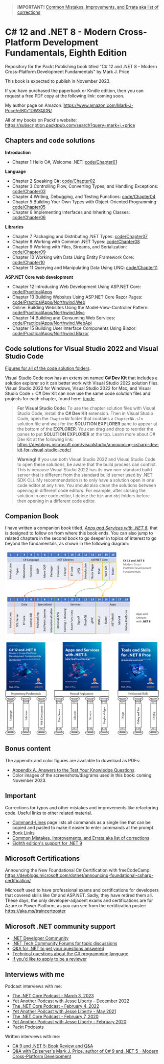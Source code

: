 > **IMPORTANT!** [Common Mistakes, Improvements, and Errata aka list of corrections](docs/errata/README.md)

# C# 12 and .NET 8 - Modern Cross-Platform Development Fundamentals, Eighth Edition

Repository for the Packt Publishing book titled "C# 12 and .NET 8 - Modern Cross-Platform Development Fundamentals" by Mark J. Price

This book is expected to publish in November 2023.

If you have purchased the paperback or Kindle edition, then you can request a free PDF copy at the following link: coming soon.

My author page on Amazon: https://www.amazon.com/Mark-J-Price/e/B071DW3QGN/ 

All of my books on Packt's website: https://subscription.packtpub.com/search?query=mark+j.+price

## Chapters and code solutions

**Introduction**
- Chapter 1 Hello C#, Welcome .NET! [code/Chapter01](code/Chapter01)

**Language**
- Chapter 2 Speaking C#: [code/Chapter02](code/Chapter02)
- Chapter 3 Controlling Flow, Converting Types, and Handling Exceptions: [code/Chapter03](code/Chapter03)
- Chapter 4 Writing, Debugging, and Testing Functions: [code/Chapter04](code/Chapter04)
- Chapter 5 Building Your Own Types with Object-Oriented Programming: [code/Chapter05](code/Chapter05)
- Chapter 6 Implementing Interfaces and Inheriting Classes: [code/Chapter06](code/Chapter06)

**Libraries**
- Chapter 7 Packaging and Distributing .NET Types: [code/Chapter07](code/Chapter07)
- Chapter 8 Working with Common .NET Types: [code/Chapter08](code/Chapter08)
- Chapter 9 Working with Files, Streams, and Serialization: [code/Chapter09](code/Chapter09)
- Chapter 10 Working with Data Using Entity Framework Core: [code/Chapter10](code/Chapter10)
- Chapter 11 Querying and Manipulating Data Using LINQ: [code/Chapter11](code/Chapter11)

**ASP.NET Core web development**
- Chapter 12 Introducing Web Development Using ASP.NET Core: [code/PracticalApps](code/PracticalApps)
- Chapter 13 Building Websites Using ASP.NET Core Razor Pages: [code/PracticalApps/Northwind.Web](code/PracticalApps/Northwind.Web)
- Online: Building Websites Using the Model-View-Controller Pattern: [code/PracticalApps/Northwind.Mvc](code/PracticalApps/Northwind.Mvc)
- Chapter 14 Building and Consuming Web Services: [code/PracticalApps/Northwind.WebApi](code/PracticalApps/Northwind.WebApi)
- Chapter 15 Building User Interface Components Using Blazor: [code/PracticalApps/Northwind.Blazor](code/PracticalApps/Northwind.Blazor)

## Code solutions for Visual Studio 2022 and Visual Studio Code

[Figures for all of the code solution folders](docs/ch01-solution-folders.md).

Visual Studio Code now has an extension named **C# Dev Kit** that includes a solution explorer so it can better work with Visual Studio 2022 solution files. Visual Studio 2022 for Windows, Visual Studio 2022 for Mac, and Visual Studio Code + C# Dev Kit can now use the same code solution files and projects for each chapter, found here: [/code](/code). 

> **For Visual Studio Code:** To use the chapter solution files with Visual Studio Code, install the **C# Dev Kit** extension. Then in Visual Studio Code, open the `ChapterNN` folder that contains a `ChapterNN.sln` solution file and wait for the **SOLUTION EXPLORER** pane to appear at the bottom of the **EXPLORER**. You can drag and drop to reorder the panes to put **SOLUTION EXPLORER** at the top. Learn more about C# Dev Kit at the following link: https://devblogs.microsoft.com/visualstudio/announcing-csharp-dev-kit-for-visual-studio-code/

> **Warning!** If you use both Visual Studio 2022 and Visual Studio Code to open these solutions, be aware that the build process can conflict. This is because Visual Studio 2022 has its own non-standard build server that is different from the standard build server used by .NET SDK CLI. My recommendation is to only have a solution open in one code editor at any time. You should also clean the solutions between opening in different code editors. For example, after closing the solution in one code editor, I delete the `bin` and `obj` folders before then opening in a different code editor.

## Companion Book

I have written a companion book titled, *[Apps and Services with .NET 8](https://github.com/markjprice/apps-services-net8)*, that is designed to follow on from where this book ends. You can also jump to related chapters in the second book to go deeper in topics of interest to go beyond the fundamentals, as shown in the following diagram:

![Relationships between companion book chapters](docs/assets/B19586_17_03.png)

![Pillars of the .NET 8 Trilogy](docs/assets/B19586_01_Pillars.png)

## Bonus content

The appendix and color figures are available to download as PDFs:

- [Appendix A, Answers to the Test Your Knowledge Questions](docs/B19586_Appendix.pdf).
- Color images of the screenshots/diagrams used in this book: coming November 2023.

## Important
Corrections for typos and other mistakes and improvements like refactoring code. Useful links to other related material. 
- [Command-Lines](docs/command-lines.md) page lists all commands as a single line that can be copied and pasted to make it easier to enter commands at the prompt.
- [Book Links](docs/book-links.md)
- [Common Mistakes, Improvements, and Errata aka list of corrections](docs/errata/README.md)
- [Eighth edition's support for .NET 9](docs/dotnet9.md)

## Microsoft Certifications
Announcing the New Foundational C# Certification with freeCodeCamp:
https://devblogs.microsoft.com/dotnet/announcing-foundational-csharp-certification/

Microsoft used to have professional exams and certifications for developers that covered skills like C# and ASP.NET. Sadly, they have retired them all. These days, the only developer-adjacent exams and certifications are for Azure or Power Platform, as you can see from the certification poster: https://aka.ms/traincertposter

## Microsoft .NET community support
- [.NET Developer Community](https://dotnet.microsoft.com/platform/community)
- [.NET Tech Community Forums for topic discussions](https://techcommunity.microsoft.com/t5/net/ct-p/dotnet)
- [Q&A for .NET to get your questions answered](https://learn.microsoft.com/en-us/answers/products/dotnet)
- [Technical questions about the C# programming language](https://learn.microsoft.com/en-us/answers/topics/dotnet-csharp.html)
- [If you'd like to apply to be a reviewer](https://authors.packtpub.com/reviewers/)

## Interviews with me
Podcast interviews with me:
- [The .NET Core Podcast - March 3, 2023](https://dotnetcore.show/episode-117-our-perspectives-on-the-future-of-net-with-mark-j-price/)
- [Yet Another Podcast with Jesse Liberty - December 2022](https://jesseliberty.com/2022/12/10/mark-price-on-c-11-fixed/)
- [The .NET Core Podcast - February 4, 2022](https://dotnetcore.show/episode-91-c-sharp-10-and-dotnet-6-with-mark-j-price/)
- [Yet Another Podcast with Jesse Liberty - May 2021](http://jesseliberty.com/2021/05/16/mark-price-on-c9-and-net-6/)
- [The .NET Core Podcast - February 7, 2020](https://dotnetcore.show/episode-44-learning-net-core-with-mark-j-price/)
- [Yet Another Podcast with Jesse Liberty - February 2020](http://jesseliberty.com/2020/02/23/mark-price-c-net-core/)
- [Packt Podcasts](https://soundcloud.com/packt-podcasts/csharp-8-dotnet-core-3-the-evolution-of-the-microsoft-ecosystem)

Written interviews with me:
- [C# 9 and .NET 5: Book Review and Q&A](https://www.infoq.com/articles/book-interview-mark-price/?itm_source=infoq&itm_campaign=user_page&itm_medium=link)
- [Q&A with Episerver's Mark J. Price, author of C# 9 and .NET 5 - Modern Cross-Platform Development](https://www.episerver.com/articles/q-and-a-with-mark-price)
